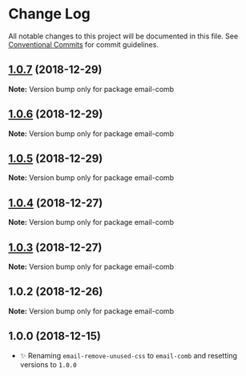 # Change Log

All notable changes to this project will be documented in this file.
See [Conventional Commits](https://conventionalcommits.org) for commit guidelines.

## [1.0.7](https://bitbucket.org/codsen/codsen/src/master/packages/email-comb/compare/email-comb@1.0.6...email-comb@1.0.7) (2018-12-29)

**Note:** Version bump only for package email-comb





## [1.0.6](https://bitbucket.org/codsen/codsen/src/master/packages/email-comb/compare/email-comb@1.0.5...email-comb@1.0.6) (2018-12-29)

**Note:** Version bump only for package email-comb





## [1.0.5](https://bitbucket.org/codsen/codsen/src/master/packages/email-comb/compare/email-comb@1.0.4...email-comb@1.0.5) (2018-12-29)

**Note:** Version bump only for package email-comb





## [1.0.4](https://bitbucket.org/codsen/codsen/src/master/packages/email-comb/compare/email-comb@1.0.3...email-comb@1.0.4) (2018-12-27)

**Note:** Version bump only for package email-comb





## [1.0.3](https://bitbucket.org/codsen/codsen/src/master/packages/email-comb/compare/email-comb@1.0.2...email-comb@1.0.3) (2018-12-27)

**Note:** Version bump only for package email-comb





## 1.0.2 (2018-12-26)

**Note:** Version bump only for package email-comb





## 1.0.0 (2018-12-15)

- ✨ Renaming `email-remove-unused-css` to `email-comb` and resetting versions to `1.0.0`
